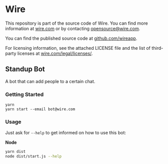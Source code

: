 # Wire

This repository is part of the source code of Wire. You can find more information at [wire.com](https://wire.com) or by contacting opensource@wire.com.

You can find the published source code at [github.com/wireapp](https://github.com/wireapp).

For licensing information, see the attached LICENSE file and the list of third-party licenses at [wire.com/legal/licenses/](https://wire.com/legal/licenses/).

## Standup Bot

A bot that can add people to a certain chat.

### Getting Started

```
yarn
yarn start --email bot@wire.com
```

### Usage

Just ask for `--help` to get informed on how to use this bot:

**Node**

```bash
yarn dist
node dist/start.js --help
```
